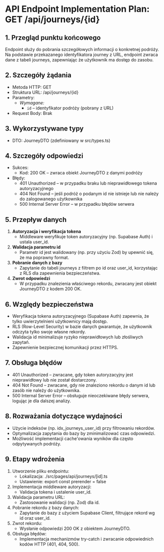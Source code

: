 
# API Endpoint Implementation Plan: GET /api/journeys/{id}

## 1. Przegląd punktu końcowego
Endpoint służy do pobrania szczegółowych informacji o konkretnej podróży. Na podstawie przekazanego identyfikatora journey z URL, endpoint zwraca dane z tabeli journeys, zapewniając że użytkownik ma dostęp do zasobu.

## 2. Szczegóły żądania
- Metoda HTTP: GET
- Struktura URL: /api/journeys/{id}
- Parametry:
  - *Wymagane:*  
    - `id` – identyfikator podróży (pobrany z URL)
- Request Body: Brak

## 3. Wykorzystywane typy
- DTO: JourneyDTO (zdefiniowany w src/types.ts)

## 4. Szczegóły odpowiedzi
- Sukces:
  - Kod: 200 OK – zwraca obiekt JourneyDTO z danymi podróży
- Błędy:
  - 401 Unauthorized – w przypadku braku lub nieprawidłowego tokena autoryzacyjnego
  - 404 Not Found – jeśli podróż o podanym id nie istnieje lub nie należy do zalogowanego użytkownika
  - 500 Internal Server Error – w przypadku błędów serwera

## 5. Przepływ danych
1. **Autoryzacja i weryfikacja tokena**
   - Middleware weryfikuje token autoryzacyjny (np. Supabase Auth) i ustala user_id.
2. **Walidacja parametru id**
   - Parametr id jest walidowany (np. przy użyciu Zod) by upewnić się, że ma poprawny format.
3. **Pobranie danych z bazy**
   - Zapytanie do tabeli journeys z filtrem po id oraz user_id, korzystając z RLS dla zapewnienia bezpieczeństwa.
4. **Zwrot odpowiedzi**
   - W przypadku znalezienia właściwego rekordu, zwracany jest obiekt JourneyDTO z kodem 200 OK.

## 6. Względy bezpieczeństwa
- Weryfikacja tokena autoryzacyjnego (Supabase Auth) zapewnia, że tylko uwierzytelnieni użytkownicy mają dostęp.
- RLS (Row-Level Security) w bazie danych gwarantuje, że użytkownik odczyta tylko swoje własne rekordy.
- Walidacja id minimalizuje ryzyko nieprawidłowych lub złośliwych zapytań.
- Zapewnienie bezpiecznej komunikacji przez HTTPS.

## 7. Obsługa błędów
- 401 Unauthorized – zwracane, gdy token autoryzacyjny jest nieprawidłowy lub nie został dostarczony.
- 404 Not Found – zwracane, gdy nie znaleziono rekordu o danym id lub zasób nie należy do użytkownika.
- 500 Internal Server Error – obsługuje nieoczekiwane błędy serwera, logując je dla dalszej analizy.

## 8. Rozważania dotyczące wydajności
- Użycie indeksów (np. idx_journeys_user_id) przy filtrowaniu rekordów.
- Optymalizacja zapytania do bazy by zminimalizować czas odpowiedzi.
- Możliwość implementacji cache'owania wyników dla często odpytywanych podróży.

## 9. Etapy wdrożenia
1. Utworzenie pliku endpointu:  
   - Lokalizacja: ./src/pages/api/journeys/[id].ts  
   - Ustawienie: export const prerender = false
2. Implementacja middleware autoryzacji:
   - Validacja tokena i ustalenie user_id.
3. Walidacja parametru URL:
   - Zastosowanie walidacji (np. Zod) dla id.
4. Pobranie rekordu z bazy danych:
   - Zapytanie do bazy z użyciem Supabase Client, filtrujące rekord wg id oraz user_id.
5. Zwrot rekordu:
   - Wysłanie odpowiedzi 200 OK z obiektem JourneyDTO.
6. Obsługa błędów:
   - Implementacja mechanizmów try-catch i zwracanie odpowiednich kodów HTTP (401, 404, 500).
